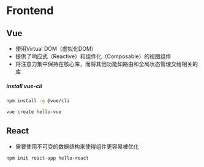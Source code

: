 # Frontend

## Vue

* 使用Virtual DOM（虚拟化DOM）
* 提供了响应式（Reactive）和组件化（Composable）的视图组件
* 将注意力集中保持在核心库，而将其他功能如路由和全局状态管理交给相关的库

##### install vue-cli

```bash
npm install -g @vue/cli
```

```bash
vue create hello-vue
```

## React

* 需要使用不可变的数据结构来使得组件更容易被优化

```bash
npm init react-app hello-react
```
